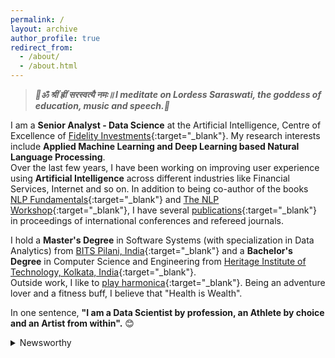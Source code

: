```yaml
---
permalink: /
layout: archive
author_profile: true
redirect_from: 
  - /about/
  - /about.html
---
```

> **_🙏ॐ श्रीं ह्रीं सरस्वत्यै नमः॥ I meditate on Lordess Saraswati, the goddess of education, music and speech.🙏_**

I am a **Senior Analyst - Data Science** at the Artificial Intelligence, Centre of Excellence of [Fidelity Investments](https://www.fidelity.com/){:target="_blank"}. My research interests include **Applied Machine Learning and Deep Learning based Natural Language Processing**.<br>
Over the last few years, I have been working on improving user experience using **Artificial Intelligence** across different industries like Financial Services, Internet and so on. In addition to being co-author of the books [NLP Fundamentals](https://www.packtpub.com/in/big-data-and-business-intelligence/natural-language-processing-fundamentals){:target="_blank"} and [The NLP Workshop](https://www.packtpub.com/in/data/the-natural-language-processing-workshop-second-edition){:target="_blank"}, I have several [publications](https://scholar.google.com/citations?user=7Jm4_McAAAAJ&hl=en){:target="_blank"} in proceedings of international conferences and refereed journals.


I hold a **Master's Degree** in Software Systems (with specialization in Data Analytics) from [BITS Pilani, India](http://www.bits-pilani.ac.in/){:target="_blank"} and a **Bachelor's Degree** in Computer Science and Engineering from [Heritage Institute of Technology, Kolkata, India](https://www.heritageit.edu/){:target="_blank"}. <br>
Outside work, I like to [play harmonica](https://www.youtube.com/channel/UCDFFMnTn71JcYqXO3IpRUsw){:target="_blank"}. Being an adventure lover and a fitness buff, I believe that "Health is Wealth".

 In one sentence, **"I am a Data Scientist by profession, an Athlete by choice and an Artist from within".** 😊

<details>
  <summary>Newsworthy</summary>
  <ul>
    <li> Sep 2020: Completed <a href="https://www.coursera.org/account/accomplishments/specialization/certificate/LA8H4KG9HWJP" target="_blank">Natural Language Processing Specialization</a> offered by deeplearning.ai (Coursera)</li>
    <li> Sep 2020: Completed certification on <a href="https://www.coursera.org/account/accomplishments/certificate/4R95DUBLTFUD" target="_blank"> Natural Language Processing with Attention Models</a> (Coursera)</li>
    <li> Sep 2020: Completed certification on <a href="https://www.coursera.org/account/accomplishments/certificate/WJ4JANLL23FY" target="_blank">Natural Language Processing with Sequence Models</a> (Coursera)</li>
    <li> Sep 2020: Completed certification on <a href="https://www.coursera.org/account/accomplishments/certificate/D5VQ5Q8QH2CS" target="_blank">Natural Language Processing with Probabilistic Models</a> (Coursera)</li>
    <li> Aug 2020: Attended <a href="https://www.kdd.org/kdd2020/" target="_blank">KDD 2020</a></li>
    <li> Aug 2020: Completed certification on <a href="https://www.coursera.org/account/accomplishments/certificate/MEGC5CUXA5JX" target="_blank"> Natural Language Processing with Classification and Vector Spaces</a> (Coursera)</li>
    <li> Aug 2020: Book titled, <a href="https://www.packtpub.com/in/data/the-natural-language-processing-workshop-second-edition" target="_blank">The Natural Language Processing Workshop</a> got published by Packt Publishing</li>
    <li> Jul 2020: Received "Excellence In Action (Team) Award" from Fidelity Investments</li>
    <li> Jun 2020: Participated in Fidelity HealthifyMe Challenge 2020. Maintained streak for 42 days. Ranked 56 (All India). 
    <li> May 2020: Authored and released a set of poems in Bengali on <a href="https://www.youtube.com/playlist?list=PLWVXvBh2xmj_CVGr_XFmvcX69LzdsxVNe" target="_blank">YouTube</a>
    <li> May 2020: Played <a href="https://youtu.be/ajFlw7rnfkI"  target="_blank">Harmonica </a> at the launch event of PI Fun Friday (Fidelity Investments)</li>
    <li> May 2020: Received "You've Earned It Team (India) Award" from Fidelity Investments</li>
    <li> May 2020: Paper titled, <a href="https://doi.org/10.1007/s41870-020-00473-1" target="_blank">Identifying click baits using various machine learning and deep learning techniques</a> got published in International Journal of Information Technology, Springer</li>
    <li> Feb 2020: Visited Hampi (UNESCO World Heritage Site) along with my family
    <li> Jan 2020: Collaborated with team Symphony and played <a href="https://www.youtube.com/watch?v=6pQG9bb1QaM" target="_blank"> Harmonica </a> at the BA&R (Fidelity Investments) team's offsite</li>
  
  
